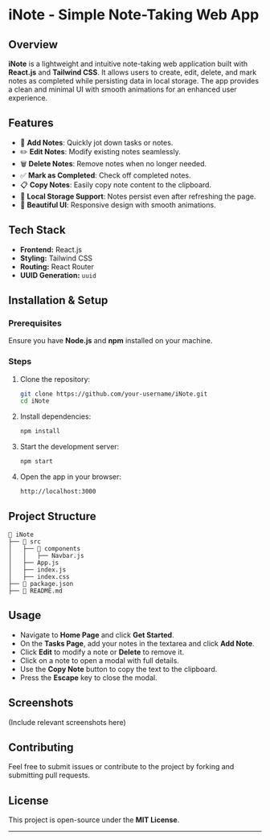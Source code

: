 # iNote - Simple Note-Taking Web App

## Overview
**iNote** is a lightweight and intuitive note-taking web application built with **React.js** and **Tailwind CSS**. It allows users to create, edit, delete, and mark notes as completed while persisting data in local storage. The app provides a clean and minimal UI with smooth animations for an enhanced user experience.

## Features
- 📝 **Add Notes**: Quickly jot down tasks or notes.
- ✏️ **Edit Notes**: Modify existing notes seamlessly.
- 🗑️ **Delete Notes**: Remove notes when no longer needed.
- ✅ **Mark as Completed**: Check off completed notes.
- 📋 **Copy Notes**: Easily copy note content to the clipboard.
- 💾 **Local Storage Support**: Notes persist even after refreshing the page.
- 🎨 **Beautiful UI**: Responsive design with smooth animations.

## Tech Stack
- **Frontend:** React.js
- **Styling:** Tailwind CSS
- **Routing:** React Router
- **UUID Generation:** `uuid`

## Installation & Setup
### Prerequisites
Ensure you have **Node.js** and **npm** installed on your machine.

### Steps
1. Clone the repository:
   ```sh
   git clone https://github.com/your-username/iNote.git
   cd iNote
   ```
2. Install dependencies:
   ```sh
   npm install
   ```
3. Start the development server:
   ```sh
   npm start
   ```
4. Open the app in your browser:
   ```
   http://localhost:3000
   ```

## Project Structure
```
📂 iNote
├── 📂 src
│   ├── 📂 components
│   │   ├── Navbar.js
│   ├── App.js
│   ├── index.js
│   ├── index.css
├── 📄 package.json
├── 📄 README.md
```

## Usage
- Navigate to **Home Page** and click **Get Started**.
- On the **Tasks Page**, add your notes in the textarea and click **Add Note**.
- Click **Edit** to modify a note or **Delete** to remove it.
- Click on a note to open a modal with full details.
- Use the **Copy Note** button to copy the text to the clipboard.
- Press the **Escape** key to close the modal.

## Screenshots
(Include relevant screenshots here)

## Contributing
Feel free to submit issues or contribute to the project by forking and submitting pull requests.

## License
This project is open-source under the **MIT License**.

---